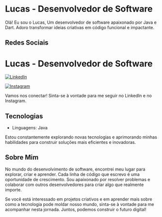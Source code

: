 # Lucas - Desenvolvedor de Software

Olá! Eu sou o Lucas, Um desenvolvedor de software apaixonado por Java e Dart. Adoro transformar ideias criativas em código funcional e impactante.

## Redes Sociais

# Lucas - Desenvolvedor de Software

[![LinkedIn](https://img.shields.io/badge/LinkedIn-blue?style=for-the-badge&logo=linkedin)](https://www.linkedin.com/in/lucas021/)

[![Instagram](https://img.shields.io/badge/Instagram-purple?style=for-the-badge&logo=instagram)](https://www.instagram.com/crflucas021_/)


Vamos nos conectar! Sinta-se à vontade para me seguir no LinkedIn e no Instagram.

## Tecnologias

- Linguagens: Java

Estou constantemente explorando novas tecnologias e aprimorando minhas habilidades para construir soluções mais eficientes e inovadoras.

## Sobre Mim

No mundo do desenvolvimento de software, encontrei meu lugar para explorar, criar e aprender. Cada linha de código que escrevo é uma oportunidade de crescimento. Sou apaixonado por resolver problemas e colaborar com outros desenvolvedores para criar algo que realmente importe.

Se você está interessado em projetos criativos e em aprender mais sobre como a tecnologia pode moldar nosso mundo, sinta-se à vontade para me acompanhar nesta jornada. Juntos, podemos construir o futuro digital!





